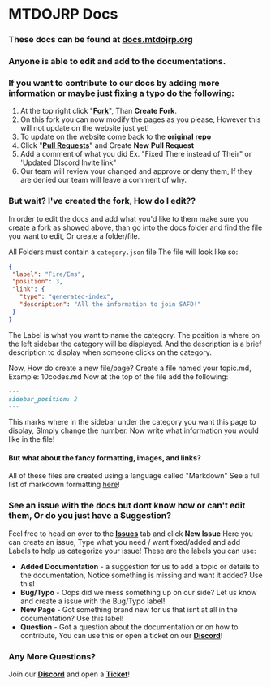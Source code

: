 # MTDOJRP Docs

### These docs can be found at [docs.mtdojrp.org](https://docs.mtdojrp.org)
### Anyone is able to edit and add to the documentations.

### If you want to contribute to our docs by adding more information or maybe just fixing a typo do the following:
1. At the top right click "[**Fork**](https://github.com/MTDOJRP/docs/fork)", Than **Create Fork**.
2. On this fork you can now modify the pages as you please, However this will not update on the website just yet!
3. To update on the website come back to the [**original repo**](https://github.com/MTDOJRP/docs)
4. Click "[**Pull Requests**](https://github.com/MTDOJRP/docs/pulls)" and Create **New Pull Request**
5. Add a comment of what you did Ex. "Fixed There instead of Their" or 'Updated DIscord Invite link"
6. Our team will review your changed and approve or deny them, If they are denied our team will leave a comment of why.


### But wait? I've created the fork, How do I edit??
In order to edit the docs and add what you'd like to them make sure you create a fork as showed above, than go into the docs folder and find the file you want to edit, Or create a folder/file.

All Folders must contain a `category.json` file
The file will look like so:
```json
{
 "label": "Fire/Ems",
 "position": 3,
 "link": {
   "type": "generated-index",
   "description": "All the information to join SAFD!"
 }
}
```
The Label is what you want to name the category.
The position is where on the left sidebar the category will be displayed.
And the description is a brief description to display when someone clicks on the category.

Now, How do create a new file/page?
Create a file named your topic.md, Example: 10codes.md
Now at the top of the file add the following:
```md
---
sidebar_position: 2
---
```
This marks where in the sidebar under the category you want this page to display, SImply change the number.
Now write what information you would like in the file!

#### But what about the fancy formatting, images, and links?
All of these files are created using a language called "Markdown"
See a full list of markdown formatting [here](https://www.markdownguide.org/basic-syntax/)!


### See an issue with the docs but dont know how or can't edit them, Or do you just have a Suggestion?
Feel free to head on over to the [**Issues**](https://github.com/MTDOJRP/docs/issues) tab and click **New Issue**
Here you can create an issue, Type what you need / want fixed/added and add Labels to help us categorize your issue!
These are the labels you can use:
- **Added Documentation** - a suggestion for us to add a topic or details to the documentation, Notice something is missing and want it added? Use this!
- **Bug/Typo** - Oops did we mess something up on our side? Let us know and create a issue with the Bug/Typo label!
- **New Page** - Got something brand new for us that isnt at all in the documentation? Use this label!
- **Question** - Got a question about the documentation or on how to contribute, You can use this or open a ticket on our [**Discord**](https://mtdojrp.org/)!

### Any More Questions?
Join our [**Discord**](https://mtdojrp.org/) and open a [**Ticket**](https://docs.mtdojrp.org/docs/tickets)!
